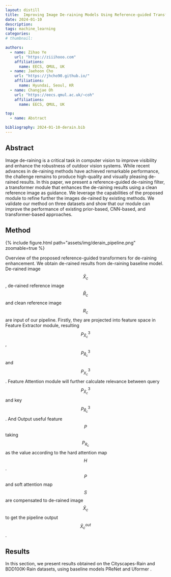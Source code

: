 ```yaml
---
layout: distill
title:  Improving Image De-raining Models Using Reference-guided Transformers
date: 2024-01-10
description: 
tags: machine_learning
categories: 
# thumbnail: 

authors:
  - name: Zihao Ye
    url: "https://ziiihooo.com"
    affiliations:
      name: EECS, QMUL, UK
  - name: Jaehoon Cho
    url: "https://jhcho90.github.io/"
    affiliations:
      name: Hyundai, Seoul, KR
  - name: Changjae Oh
    url: "https://eecs.qmul.ac.uk/~coh"
    affiliations:
      name: EECS, QMUL, UK

top:
  - name: Abstract

bibliography: 2024-01-10-derain.bib
---
```


<script src="https://d3js.org/d3.v7.min.js"></script>

## Abstract

Image de-raining is a critical task in computer vision to improve visibility and enhance the robustness of outdoor vision systems. While recent advances in de-raining methods have achieved remarkable performance, the challenge remains to produce high-quality and visually pleasing de-rained results. In this paper, we present a reference-guided de-raining filter, a transformer module that enhances the de-raining results using a clean reference image as guidance. We leverage the capabilities of the proposed module to refine further the images de-rained by existing methods. We validate our method on three datasets and show that our module can improve the performance of existing prior-based, CNN-based, and transformer-based approaches.

## Method

<div class="fake-img l-page">
     {% include figure.html path="assets/img/derain_pipeline.png" zoomable=true %}
</div>

Overview of the proposed reference-guided transformers for de-raining enhancement. We obtain de-rained results from de-raining baseline model. De-rained image $$\hat X_c$$ , de-rained reference image $$\hat R_c$$ and clean reference image $$R_c$$ are input of our pipeline. Firstly, they are projected into feature space in Feature Extractor module, resulting $$P^3_{\hat X_c}$$ , $$P^3_{\hat R_c}$$ and $$P^3_{ X_c}$$. Feature Attention module will further calculate relevance between query $$P^3_{\hat X_c}$$ and key $$P^3_{\hat R_c}$$. And Output useful feature $$P$$ taking $$P_{R_c}$$ as the value according to the hard attention map $$H$$. $$P$$ and soft attention map $$S$$ are compensated to de-rained image $$\hat X _c$$ to get the pipeline output $$\hat X_c ^{out}$$ .

## Results
In this section, we present results obtained on the Cityscapes-Rain <d-cite key='Cityscapes-Rain'></d-cite> and BDD100K-Rain <d-cite key='bdd100k, SyRaGAN'></d-cite> datasets, using baseline models PReNet <d-cite key='PReNet'></d-cite> and Uformer <d-cite key='Uformer'></d-cite>.

<div id="result_div" class='l-page'></div>
<script src='/assets/js/de-rain.js'></script>